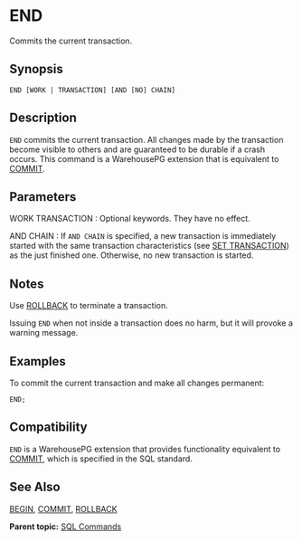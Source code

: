 # END 

Commits the current transaction.

## <a id="section2"></a>Synopsis 

``` {#sql_command_synopsis}
END [WORK | TRANSACTION] [AND [NO] CHAIN]
```

## <a id="section3"></a>Description 

`END` commits the current transaction. All changes made by the transaction become visible to others and are guaranteed to be durable if a crash occurs. This command is a WarehousePG extension that is equivalent to [COMMIT](COMMIT.html).

## <a id="section4"></a>Parameters 

WORK
TRANSACTION
:   Optional keywords. They have no effect.

AND CHAIN
:   If `AND CHAIN` is specified, a new transaction is immediately started with the same transaction characteristics \(see [SET TRANSACTION](SET_TRANSACTION.html)\) as the just finished one. Otherwise, no new transaction is started.

## <a id="section4a"></a>Notes

Use [ROLLBACK](ROLLBACK.html) to terminate a transaction.

Issuing `END` when not inside a transaction does no harm, but it will provoke a warning message.

## <a id="section5"></a>Examples 

To commit the current transaction and make all changes permanent:

```
END;
```

## <a id="section6"></a>Compatibility 

`END` is a WarehousePG extension that provides functionality equivalent to [COMMIT](COMMIT.html), which is specified in the SQL standard.

## <a id="section7"></a>See Also 

[BEGIN](BEGIN.html), [COMMIT](COMMIT.html), [ROLLBACK](ROLLBACK.html)

**Parent topic:** [SQL Commands](../sql_commands/sql_ref.html)


